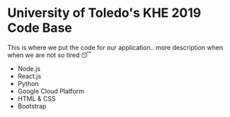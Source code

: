 # University of Toledo's KHE 2019 Code Base

This is where we put the code for our application.. more description when when we are not so tired 😴

<ul>
<li>Node.js
<li>React.js
<li>Python
<li>Google Cloud Platform
<li> HTML & CSS
<li> Bootstrap
<ul>